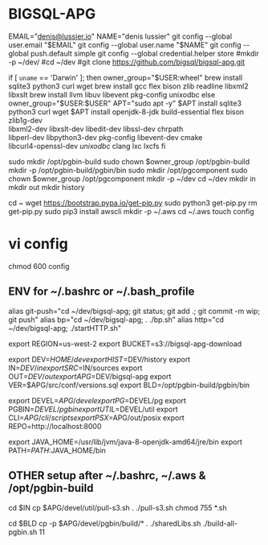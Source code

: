 # BIGSQL-APG

EMAIL="denis@lussier.io"
NAME="denis lussier"
git config --global user.email "$EMAIL"
git config --global user.name "$NAME"
git config --global push.default simple
git config --global credential.helper store
#mkdir -p ~/dev/
#cd ~/dev
#git clone https://github.com/bigsql/bigsql-apg.git

if [ `uname` == 'Darwin' ]; then
  owner_group="$USER:wheel"
  brew install sqlite3 python3 curl wget
  brew install gcc flex bison zlib readline libxml2 libxslt
  brew install llvm libuv libevent pkg-config unixodbc
else
  owner_group="$USER:$USER"
  APT="sudo apt -y"
  $APT install sqlite3 python3 curl wget
  $APT install openjdk-8-jdk build-essential flex bison zlib1g-dev \
    libxml2-dev libxslt-dev libedit-dev libssl-dev chrpath \
    libperl-dev libpython3-dev pkg-config libevent-dev cmake \
    libcurl4-openssl-dev *unixodbc* clang lxc lxcfs
fi

sudo mkdir /opt/pgbin-build
sudo chown $owner_group /opt/pgbin-build
mkdir -p /opt/pgbin-build/pgbin/bin
sudo mkdir /opt/pgcomponent
sudo chown $owner_group /opt/pgcomponent
mkdir -p ~/dev
cd ~/dev
mkdir in
mkdir out
mkdir history

cd ~
wget https://bootstrap.pypa.io/get-pip.py
sudo python3 get-pip.py
rm get-pip.py
sudo pip3 install awscli
mkdir -p ~/.aws
cd ~/.aws
touch config
# vi config
chmod 600 config

## ENV for ~/.bashrc or ~/.bash_profile 
alias git-push="cd ~/dev/bigsql-apg; git status; git add .; git commit -m wip; git push"
alias bp="cd ~/dev/bigsql-apg; . ./bp.sh"
alias http="cd ~/dev/bigsql-apg; ./startHTTP.sh"

export REGION=us-west-2
export BUCKET=s3://bigsql-apg-download

export DEV=$HOME/dev
export HIST=$DEV/history
export IN=$DEV/in
export SRC=$IN/sources
export OUT=$DEV/out
export APG=$DEV/bigsql-apg
export VER=$APG/src/conf/versions.sql
export BLD=/opt/pgbin-build/pgbin/bin

export DEVEL=$APG/devel
export PG=$DEVEL/pg
export PGBIN=$DEVEL/pgbin
export UTIL=$DEVEL/util
export CLI=$APG/cli/scripts
export PSX=$APG/out/posix
export REPO=http://localhost:8000

export JAVA_HOME=/usr/lib/jvm/java-8-openjdk-amd64/jre/bin
export PATH=$PATH:$JAVA_HOME/bin

## OTHER setup after ~/.bashrc, ~/.aws & /opt/pgbin-build #######
cd $IN
cp $APG/devel/util/pull-s3.sh .
./pull-s3.sh
chmod 755 *.sh

cd $BLD
cp -p $APG/devel/pgbin/build/* .
./sharedLibs.sh
./build-all-pgbin.sh 11

